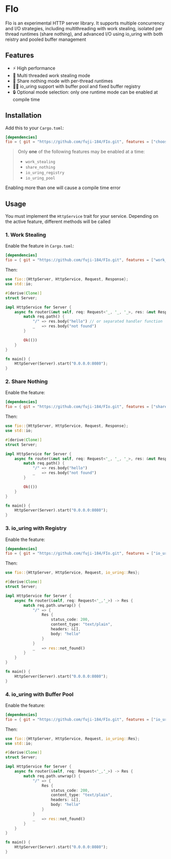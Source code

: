 # FIo

FIo is an experimental HTTP server library. It supports multiple concurrency and I/O strategies, including multithreading with work stealing, isolated per thread runtimes (share nothing), and advanced I/O using io_uring with both reistry and pooled buffer management

## Features

- ⚡ High performance
- 🧵 Multi threaded work stealing mode
- 🔀 Share nothing mode with per-thread runtimes
- 🧵🔧 io_uring support with buffer pool and fixed buffer registry
- 🔒 Optional mode selection: only one runtime mode can be enabled at compile time

## Installation

Add this to your `Cargo.toml`:

```toml
[dependencies]
fio = { git = "https://github.com/fuji-184/FIo.git", features = ["choose the mode you want"] }
```

> Only **one** of the following features may be enabled at a time:
>
> - `work_stealing`
> - `share_nothing`
> - `io_uring_registry`
> - `io_uring_pool`

Enabling more than one will cause a compile time error

## Usage

You must implement the `HttpService` trait for your service. Depending on the active feature, different methods will be called

### 1. Work Stealing

Enable the feature in `Cargo.toml`:

```toml
[dependencies]
fio = { git = "https://github.com/fuji-184/FIo.git", features = ["work_stealing"] }
```

Then:

```rust
use fio::{HttpServer, HttpService, Request, Response};
use std::io;

#[derive(Clone)]
struct Server;

impl HttpService for Server {
    async fn router(&mut self, req: Request<'_, '_, '_>, res: &mut Response<'_>) -> io::Result<()> {
        match req.path() {
            "/" => res.body("hello") // or separated handler function
            _   => res.body("not found")
        }

        Ok(())
    }
}

fn main() {
    HttpServer(Server).start("0.0.0.0:8080");
}
```

### 2. Share Nothing

Enable the feature:

```toml
[dependencies]
fio = { git = "https://github.com/fuji-184/FIo.git", features = ["share_nothing"] }
```

Then:

```rust
use fio::{HttpServer, HttpService, Request, Response};
use std::io;

#[derive(Clone)]
struct Server;

impl HttpService for Server {
    async fn router(&mut self, req: Request<'_, '_, '_>, res: &mut Response<'_>) -> io::Result<()> {
        match req.path() {
            "/" => res.body("hello")
            _   => res.body("not found")
        }

        Ok(())
    }
}

fn main() {
    HttpServer(Server).start("0.0.0.0:8080");
}
```

### 3. io_uring with Registry

Enable the feature:

```toml
[dependencies]
fio = { git = "https://github.com/fuji-184/FIo.git", features = ["io_uring_registry"] }
```

Then:

```rust
use fio::{HttpServer, HttpService, Request, io_uring::Res};

#[derive(Clone)]
struct Server;

impl HttpService for Server {
    async fn router(&self, req: Request<'_,'_>) -> Res {
        match req.path.unwrap() {
            "/" => {
                Res {
                    status_code: 200,
                    content_type: "text/plain",
                    headers: &[],
                    body: "hello"
                }
            }
            _   => res::not_found()
        }
    }
}

fn main() {
    HttpServer(Server).start("0.0.0.0:8080");
}
```

### 4. io_uring with Buffer Pool

Enable the feature:

```toml
[dependencies]
fio = { git = "https://github.com/fuji-184/FIo.git", features = ["io_uring_pool"] }
```

Then:

```rust
use fio::{HttpServer, HttpService, Request, io_uring::Res};
use std::io;

#[derive(Clone)]
struct Server;

impl HttpService for Server {
    async fn router(&self, req: Request<'_,'_>) -> Res {
        match req.path.unwrap() {
            "/" => {
                Res {
                    status_code: 200,
                    content_type: "text/plain",
                    headers: &[],
                    body: "hello"
                }
            }
            _   => res::not_found()
        }
    }
}

fn main() {
    HttpServer(Server).start("0.0.0.0:8080");
}
```
